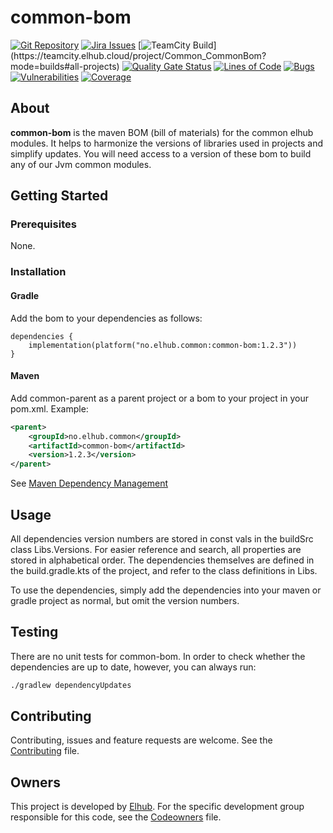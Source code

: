 # common-bom

[![Git Repository](https://img.shields.io/badge/repo-github-blue)](https://github.com/elhub/common-bom)
[![Jira Issues](https://img.shields.io/badge/issues-jira-orange)](https://jira.elhub.cloud/issues/?jql=project%20%3D%20%22Team%20Dev%22%20AND%20component%20%3D%20common-bom%20AND%20status%20!%3D%20Done)
[![TeamCity Build](https://teamcity.elhub.cloud/app/rest/builds/buildType:(id:Common_CommonBom_AutoRelease)/statusIcon)](https://teamcity.elhub.cloud/project/Common_CommonBom?mode=builds#all-projects)
[![Quality Gate Status](https://sonar.elhub.cloud/api/project_badges/measure?project=no.elhub.common%3Acommon-bom&metric=alert_status)](https://sonar.elhub.cloud/dashboard?id=no.elhub.common%3Acommon-bom)
[![Lines of Code](https://sonar.elhub.cloud/api/project_badges/measure?project=no.elhub.common%3Acommon-bom&metric=ncloc)](https://sonar.elhub.cloud/dashboard?id=no.elhub.common%3Acommon-bom)
[![Bugs](https://sonar.elhub.cloud/api/project_badges/measure?project=no.elhub.common%3Acommon-bom&metric=bugs)](https://sonar.elhub.cloud/dashboard?id=no.elhub.common%3Acommon-bom)
[![Vulnerabilities](https://sonar.elhub.cloud/api/project_badges/measure?project=no.elhub.common%3Acommon-bom&metric=vulnerabilities)](https://sonar.elhub.cloud/dashboard?id=no.elhub.common%3Acommon-bom)
[![Coverage](https://sonar.elhub.cloud/api/project_badges/measure?project=no.elhub.common%3Acommon-bom&metric=coverage)](https://sonar.elhub.cloud/dashboard?id=no.elhub.common%3Acommon-bom)

## About

**common-bom** is the maven BOM (bill of materials) for the common elhub modules. It helps to harmonize the
versions of libraries used in projects and simplify updates. You will need access to a version of these
bom to build any of our Jvm common modules.

## Getting Started

### Prerequisites

None.

### Installation

#### Gradle

Add the bom to your dependencies as follows:
```
dependencies {
    implementation(platform("no.elhub.common:common-bom:1.2.3"))
}
```

#### Maven

Add common-parent as a parent project or a bom to your project in your pom.xml. Example:
```xml
<parent>
    <groupId>no.elhub.common</groupId>
    <artifactId>common-bom</artifactId>
    <version>1.2.3</version>
</parent>
```

See [Maven Dependency Management](http://maven.apache.org/guides/introduction/introduction-to-dependency-mechanism.html#Dependency_Management)


## Usage

All dependencies version numbers are stored in const vals in the buildSrc class Libs.Versions. For easier reference
and search, all properties are stored in alphabetical order. The dependencies themselves are defined in the build.gradle.kts
of the project, and refer to the class definitions in Libs.

To use the dependencies, simply add the dependencies into your maven or gradle project as normal, but omit the version numbers.


## Testing

There are no unit tests for common-bom. In order to check whether the dependencies are up to date, however, you can
always run:
```xml
./gradlew dependencyUpdates
```

## Contributing

Contributing, issues and feature requests are welcome. See the
[Contributing](https://github.com/elhub/common-bom/blob/main/CONTRIBUTING.md) file.

## Owners

This project is developed by [Elhub](https://github.com/elhub). For the specific development group responsible for this
code, see the [Codeowners](https://github.com/elhub/common-bom/blob/main/CODEOWNERS) file.
